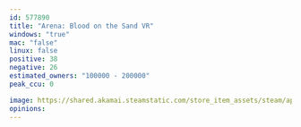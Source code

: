 ```yaml
---
id: 577890
title: "Arena: Blood on the Sand VR"
windows: "true"
mac: "false"
linux: false
positive: 38
negative: 26
estimated_owners: "100000 - 200000"
peak_ccu: 0

image: https://shared.akamai.steamstatic.com/store_item_assets/steam/apps/577890/header.jpg?t=1714977168
opinions:
---
```

